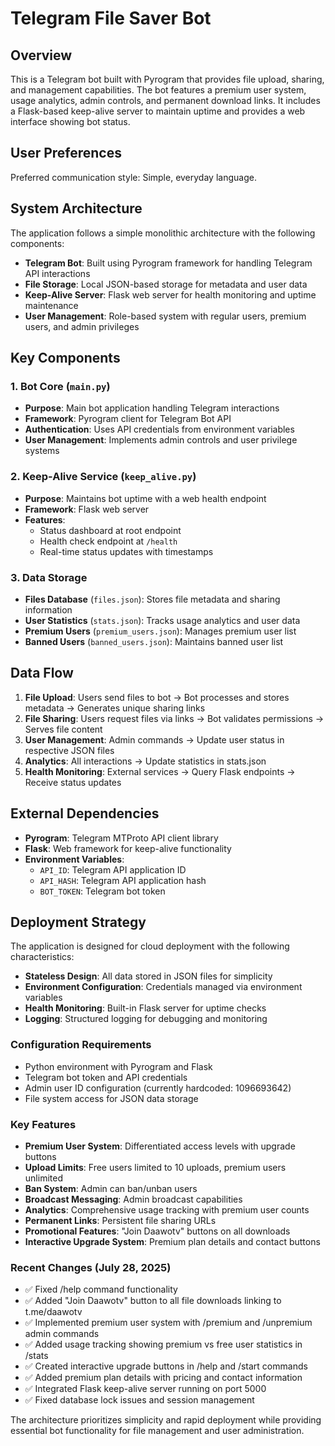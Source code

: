 # Telegram File Saver Bot

## Overview

This is a Telegram bot built with Pyrogram that provides file upload, sharing, and management capabilities. The bot features a premium user system, usage analytics, admin controls, and permanent download links. It includes a Flask-based keep-alive server to maintain uptime and provides a web interface showing bot status.

## User Preferences

Preferred communication style: Simple, everyday language.

## System Architecture

The application follows a simple monolithic architecture with the following components:

- **Telegram Bot**: Built using Pyrogram framework for handling Telegram API interactions
- **File Storage**: Local JSON-based storage for metadata and user data
- **Keep-Alive Server**: Flask web server for health monitoring and uptime maintenance
- **User Management**: Role-based system with regular users, premium users, and admin privileges

## Key Components

### 1. Bot Core (`main.py`)
- **Purpose**: Main bot application handling Telegram interactions
- **Framework**: Pyrogram client for Telegram Bot API
- **Authentication**: Uses API credentials from environment variables
- **User Management**: Implements admin controls and user privilege systems

### 2. Keep-Alive Service (`keep_alive.py`)
- **Purpose**: Maintains bot uptime with a web health endpoint
- **Framework**: Flask web server
- **Features**: 
  - Status dashboard at root endpoint
  - Health check endpoint at `/health`
  - Real-time status updates with timestamps

### 3. Data Storage
- **Files Database** (`files.json`): Stores file metadata and sharing information
- **User Statistics** (`stats.json`): Tracks usage analytics and user data
- **Premium Users** (`premium_users.json`): Manages premium user list
- **Banned Users** (`banned_users.json`): Maintains banned user list

## Data Flow

1. **File Upload**: Users send files to bot → Bot processes and stores metadata → Generates unique sharing links
2. **File Sharing**: Users request files via links → Bot validates permissions → Serves file content
3. **User Management**: Admin commands → Update user status in respective JSON files
4. **Analytics**: All interactions → Update statistics in stats.json
5. **Health Monitoring**: External services → Query Flask endpoints → Receive status updates

## External Dependencies

- **Pyrogram**: Telegram MTProto API client library
- **Flask**: Web framework for keep-alive functionality
- **Environment Variables**: 
  - `API_ID`: Telegram API application ID
  - `API_HASH`: Telegram API application hash
  - `BOT_TOKEN`: Telegram bot token

## Deployment Strategy

The application is designed for cloud deployment with the following characteristics:

- **Stateless Design**: All data stored in JSON files for simplicity
- **Environment Configuration**: Credentials managed via environment variables
- **Health Monitoring**: Built-in Flask server for uptime checks
- **Logging**: Structured logging for debugging and monitoring

### Configuration Requirements
- Python environment with Pyrogram and Flask
- Telegram bot token and API credentials
- Admin user ID configuration (currently hardcoded: 1096693642)
- File system access for JSON data storage

### Key Features
- **Premium User System**: Differentiated access levels with upgrade buttons
- **Upload Limits**: Free users limited to 10 uploads, premium users unlimited
- **Ban System**: Admin can ban/unban users
- **Broadcast Messaging**: Admin broadcast capabilities
- **Analytics**: Comprehensive usage tracking with premium user counts
- **Permanent Links**: Persistent file sharing URLs
- **Promotional Features**: "Join Daawotv" buttons on all downloads
- **Interactive Upgrade System**: Premium plan details and contact buttons

### Recent Changes (July 28, 2025)
- ✅ Fixed /help command functionality
- ✅ Added "Join Daawotv" button to all file downloads linking to t.me/daawotv
- ✅ Implemented premium user system with /premium and /unpremium admin commands
- ✅ Added usage tracking showing premium vs free user statistics in /stats
- ✅ Created interactive upgrade buttons in /help and /start commands
- ✅ Added premium plan details with pricing and contact information
- ✅ Integrated Flask keep-alive server running on port 5000
- ✅ Fixed database lock issues and session management

The architecture prioritizes simplicity and rapid deployment while providing essential bot functionality for file management and user administration.